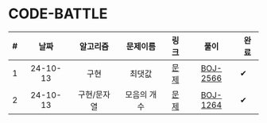 # CODE-BATTLE

|  #  |   날짜   |  알고리즘   |  문제이름   |                     링크                     |                                                                       풀이                                                                       | 완료 |
| :-: | :------: | :---------: | :---------: | :------------------------------------------: | :----------------------------------------------------------------------------------------------------------------------------------------------: | ---- |
|  1  | 24-10-13 |    구현     |   최댓값    | [문제](https://www.acmicpc.net/problem/2566) |          [BOJ-2566](https://github.com/Hugekyung/code-battle/blob/main/baekjoon/%EA%B5%AC%ED%98%84/%EC%B5%9C%EB%8C%93%EA%B0%92_2566.py)          | ✔    |
|  2  | 24-10-13 | 구현/문자열 | 모음의 개수 | [문제](https://www.acmicpc.net/problem/1264) | [BOJ-1264](https://github.com/Hugekyung/code-battle/blob/main/baekjoon/%EA%B5%AC%ED%98%84/%EB%AA%A8%EC%9D%8C%EC%9D%98%EA%B0%9C%EC%88%98_1264.py) | ✔    |

